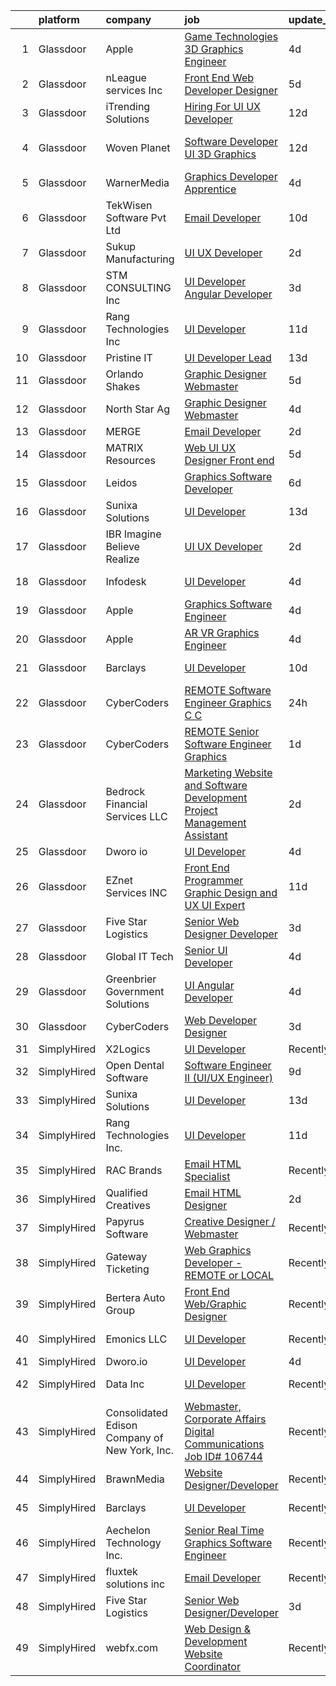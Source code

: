 

|    | platform    | company                                       | job                                                                                                                                                                                                                                                                                                                                                                                                                                                                                                                                                                                                                                                                                                                                                                                                                                                                                                                                                                                                                                                                                                                                                                                                                                                                                                                                                                                                   | update_time   | location             |
|---:|:------------|:----------------------------------------------|:------------------------------------------------------------------------------------------------------------------------------------------------------------------------------------------------------------------------------------------------------------------------------------------------------------------------------------------------------------------------------------------------------------------------------------------------------------------------------------------------------------------------------------------------------------------------------------------------------------------------------------------------------------------------------------------------------------------------------------------------------------------------------------------------------------------------------------------------------------------------------------------------------------------------------------------------------------------------------------------------------------------------------------------------------------------------------------------------------------------------------------------------------------------------------------------------------------------------------------------------------------------------------------------------------------------------------------------------------------------------------------------------------|:--------------|:---------------------|
|  1 | Glassdoor   | Apple                                         | [Game Technologies 3D Graphics Engineer](https://www.glassdoor.com/partner/jobListing.htm?pos=105&ao=1110586&s=58&guid=00000182583cbb359e5338ab54646f43&src=GD_JOB_AD&t=SR&vt=w&cs=1_b1d9e48c&cb=1659337751669&jobListingId=1008032497163&cpc=334ABAF5D42DC775&jrtk=3-0-1g9c3per4kcng801-1g9c3perjk61r800-ca672a3e76206ec1--6NYlbfkN0BvKrLyj5gPmtZO9T8euul8TCxuuKNOtzRJOomxnwSEodTz2Bc-sPZlADHp0xxmf8UDg7Wsy5zwi8lrHHY3EeYHKmdT3Vj6Ckdsl7kLbUeE0RCaUin7NICkxT5Jn5CFcSdKW6xZg3rnV7OSRdgaJQuoh9NlEwUIGtFK5Bwz_J8sGJRbUMbxWvLlbJxj-2KAkpvUPegj7jppyyXdI3Bc7KidDppl0d1IEsLvG_JvG212oimlTfOk_Y5sv7UN_ZgjnHMRqc26ZW6RpNj84TS_jZ6QPbe9xxAE6x28vCOfq2R0Ju6kGQWlhf3siByRRYm6KrVt7toCtLno-tC_3c245NWPBrMywv31B8p0nWBYk71ug-auGLmeIUxDXL41GZZngwTENgxA4ccGmNh7naPGtpHWWXSoWlGg_X0X9j9Yu7jpmV5YjRBOILCTIDVE5I7x8tmzzjxSdi9prfJStncyrDlZaMnZbC3jM3EKjRP-2Lm092R5Y7Q3Ebe_0pLx4iukrZJTASkCPxZYKLfZQDdKVcAgXA3ktdMtRbSu1azhxuvasBfzPJz-DpKLGDyinwbnL5_9cF7SgoXLrPsKN1Lb3CQ62zDQl9ehqCBLCaufOzArSZfy5eD_uRNqyk9FyVtdcGipgbp884ImH75QBi-6ENGx_o6B1YCFhoPWAJttb-JGeQ-1jPfdSgpo95l5FySDUj0U3aqulMY9qMgJxvdInl-f_DPm8C1y_4BR0InzdjLjheGmihR-WiekM1B9wNnG73SGGGPUFSp6x3Zo4AalZkPH_5S1RAaPomoND1BtKAfL3yrLv4UQKy8y5HFwmP3JwJIhS_ilAOMhYBRQw7y4FZsWMPwCzy4LWK_ylMbWaAs2PJx1Heb0TizhEJAdFKmWnS_zl3jwhMZefn7CPhb3aQHZiCKti6DbrBdIhdvsxx_jVMBqAfKn9-MD2DyYtxfvzukVxDSt_ucHvuH0jZFE8u9B)                                          | 4d            | Austin, TX           |
|  2 | Glassdoor   | nLeague services Inc                          | [Front End Web Developer Designer](https://www.glassdoor.com/partner/jobListing.htm?pos=121&ao=1136043&s=58&guid=00000182583cbb359e5338ab54646f43&src=GD_JOB_AD&t=SR&vt=w&ea=1&cs=1_b6a21092&cb=1659337751671&jobListingId=1008030366282&jrtk=3-0-1g9c3per4kcng801-1g9c3perjk61r800-b20afc703b090880-)                                                                                                                                                                                                                                                                                                                                                                                                                                                                                                                                                                                                                                                                                                                                                                                                                                                                                                                                                                                                                                                                                                | 5d            | Atlanta, GA          |
|  3 | Glassdoor   | iTrending Solutions                           | [Hiring For UI UX Developer](https://www.glassdoor.com/partner/jobListing.htm?pos=114&ao=1136043&s=58&guid=00000182583cbb359e5338ab54646f43&src=GD_JOB_AD&t=SR&vt=w&ea=1&cs=1_ca87e70e&cb=1659337751670&jobListingId=1008014515406&jrtk=3-0-1g9c3per4kcng801-1g9c3perjk61r800-18646856a23fb691-)                                                                                                                                                                                                                                                                                                                                                                                                                                                                                                                                                                                                                                                                                                                                                                                                                                                                                                                                                                                                                                                                                                      | 12d           | Atchison, KS         |
|  4 | Glassdoor   | Woven Planet                                  | [Software Developer  UI 3D Graphics ](https://www.glassdoor.com/partner/jobListing.htm?pos=103&ao=1110586&s=58&guid=00000182583cbb359e5338ab54646f43&src=GD_JOB_AD&t=SR&vt=w&ea=1&cs=1_bc1101d3&cb=1659337751669&jobListingId=1008016092363&cpc=63E4514951618C5C&jrtk=3-0-1g9c3per4kcng801-1g9c3perjk61r800-590b8ed6b99a73cb--6NYlbfkN0DSgjPPcnEdvoK3uuxfISLALE6pB1FR7YSHOr_tSg5_QCn410VK5Ds4sai37YL-FnG7IdEQOLWlh0UoLcmzDYWmfRGSYYnl5uUpmRd__LORND_gC-BRchk-IUkY4R0iGDrfCmlmtu1dU22yGpoMq0MEa2tbIDq0Xana4QKE-3eruJ3ua_JrETdNGkNJRZ5FkduJQ9BP2gSMCRZ_mkSv4b2xhsiMBKyL8VeixFJg9cxfGsR5ejPQ5VFRhleOFlSeCVTUfxVf0H2-19QTeeJmASW-86ZFrETlvfco7ukVX128YwP5q4G9VChFYFQXWQkvwNEXZ1ydWIgBUrQz4qsYaDD0ZNFOcJaU7PDzTooPEpWlyVUaBG7jFJ799ztzK456EQcyBvzVikH70PB_cqrUUentItx1JIXX71vm2Ex1-tDaMIa3o62TZ30BWa-erXp0n3vhcVQ3r53TO8roVmaZVqEMGNRob1_tWcbyKECVHC5tVkfGhiQRUTQXA9hv6zozzoO5hBM1-1clCU1qRH4CpSl1q8J5TjWaELrz1h0TBH63-H4jNcBoE-HukEsqJ4i26dtcLFzBUxly3Q%3D%3D)                                                                                                                                                                                                                                                                                                                                                                                                                                            | 12d           | San Francisco, CA    |
|  5 | Glassdoor   | WarnerMedia                                   | [Graphics Developer Apprentice](https://www.glassdoor.com/partner/jobListing.htm?pos=117&ao=1136043&s=58&guid=00000182583cbb359e5338ab54646f43&src=GD_JOB_AD&t=SR&vt=w&cs=1_089bf6e9&cb=1659337751671&jobListingId=1008032532035&jrtk=3-0-1g9c3per4kcng801-1g9c3perjk61r800-772a7d9726c98e3a-)                                                                                                                                                                                                                                                                                                                                                                                                                                                                                                                                                                                                                                                                                                                                                                                                                                                                                                                                                                                                                                                                                                        | 4d            | Atlanta, GA          |
|  6 | Glassdoor   | TekWisen Software Pvt  Ltd                    | [Email Developer](https://www.glassdoor.com/partner/jobListing.htm?pos=127&ao=1136043&s=58&guid=00000182583cbb359e5338ab54646f43&src=GD_JOB_AD&t=SR&vt=w&ea=1&cs=1_45747016&cb=1659337751672&jobListingId=1008019853083&jrtk=3-0-1g9c3per4kcng801-1g9c3perjk61r800-990f2bd91e40ba0d-)                                                                                                                                                                                                                                                                                                                                                                                                                                                                                                                                                                                                                                                                                                                                                                                                                                                                                                                                                                                                                                                                                                                 | 10d           | Remote               |
|  7 | Glassdoor   | Sukup Manufacturing                           | [UI   UX Developer](https://www.glassdoor.com/partner/jobListing.htm?pos=130&ao=1136043&s=58&guid=00000182583cbb359e5338ab54646f43&src=GD_JOB_AD&t=SR&vt=w&cs=1_5c90f24c&cb=1659337751674&jobListingId=1008038068516&jrtk=3-0-1g9c3per4kcng801-1g9c3perjk61r800-f21bd9985fee26ea-)                                                                                                                                                                                                                                                                                                                                                                                                                                                                                                                                                                                                                                                                                                                                                                                                                                                                                                                                                                                                                                                                                                                    | 2d            | Ames, IA             |
|  8 | Glassdoor   | STM CONSULTING  Inc                           | [UI Developer  Angular Developer](https://www.glassdoor.com/partner/jobListing.htm?pos=116&ao=1136043&s=58&guid=00000182583cbb359e5338ab54646f43&src=GD_JOB_AD&t=SR&vt=w&ea=1&cs=1_d133ea93&cb=1659337751671&jobListingId=1008036497881&jrtk=3-0-1g9c3per4kcng801-1g9c3perjk61r800-16d093381a31a194-)                                                                                                                                                                                                                                                                                                                                                                                                                                                                                                                                                                                                                                                                                                                                                                                                                                                                                                                                                                                                                                                                                                 | 3d            | Houston, TX          |
|  9 | Glassdoor   | Rang Technologies Inc                         | [UI Developer](https://www.glassdoor.com/partner/jobListing.htm?pos=113&ao=1136043&s=58&guid=00000182583cbb359e5338ab54646f43&src=GD_JOB_AD&t=SR&vt=w&ea=1&cs=1_2146afc9&cb=1659337751670&jobListingId=1008017774729&jrtk=3-0-1g9c3per4kcng801-1g9c3perjk61r800-dff992937830c476-)                                                                                                                                                                                                                                                                                                                                                                                                                                                                                                                                                                                                                                                                                                                                                                                                                                                                                                                                                                                                                                                                                                                    | 11d           | Remote               |
| 10 | Glassdoor   | Pristine IT                                   | [UI Developer  Lead](https://www.glassdoor.com/partner/jobListing.htm?pos=124&ao=1136043&s=58&guid=00000182583cbb359e5338ab54646f43&src=GD_JOB_AD&t=SR&vt=w&ea=1&cs=1_d7feba16&cb=1659337751671&jobListingId=1008012114377&jrtk=3-0-1g9c3per4kcng801-1g9c3perjk61r800-adae0a3467251cd4-)                                                                                                                                                                                                                                                                                                                                                                                                                                                                                                                                                                                                                                                                                                                                                                                                                                                                                                                                                                                                                                                                                                              | 13d           | Remote               |
| 11 | Glassdoor   | Orlando Shakes                                | [Graphic Designer   Webmaster](https://www.glassdoor.com/partner/jobListing.htm?pos=128&ao=1136043&s=58&guid=00000182583cbb359e5338ab54646f43&src=GD_JOB_AD&t=SR&vt=w&cs=1_0dc57e83&cb=1659337751672&jobListingId=1008030800339&jrtk=3-0-1g9c3per4kcng801-1g9c3perjk61r800-dac4aa6ed3f4c648-)                                                                                                                                                                                                                                                                                                                                                                                                                                                                                                                                                                                                                                                                                                                                                                                                                                                                                                                                                                                                                                                                                                         | 5d            | Orlando, FL          |
| 12 | Glassdoor   | North Star Ag                                 | [Graphic Designer Webmaster](https://www.glassdoor.com/partner/jobListing.htm?pos=125&ao=1136043&s=58&guid=00000182583cbb359e5338ab54646f43&src=GD_JOB_AD&t=SR&vt=w&ea=1&cs=1_9c99687f&cb=1659337751671&jobListingId=1008033304209&jrtk=3-0-1g9c3per4kcng801-1g9c3perjk61r800-1670843891db4689-)                                                                                                                                                                                                                                                                                                                                                                                                                                                                                                                                                                                                                                                                                                                                                                                                                                                                                                                                                                                                                                                                                                      | 4d            | Tower City, ND       |
| 13 | Glassdoor   | MERGE                                         | [Email Developer](https://www.glassdoor.com/partner/jobListing.htm?pos=115&ao=1136043&s=58&guid=00000182583cbb359e5338ab54646f43&src=GD_JOB_AD&t=SR&vt=w&cs=1_5ca2f1ab&cb=1659337751671&jobListingId=1008038408281&jrtk=3-0-1g9c3per4kcng801-1g9c3perjk61r800-026b1d5ccf828fde-)                                                                                                                                                                                                                                                                                                                                                                                                                                                                                                                                                                                                                                                                                                                                                                                                                                                                                                                                                                                                                                                                                                                      | 2d            | Denver, CO           |
| 14 | Glassdoor   | MATRIX Resources                              | [Web UI UX Designer  Front end ](https://www.glassdoor.com/partner/jobListing.htm?pos=110&ao=1110586&s=58&guid=00000182583cbb359e5338ab54646f43&src=GD_JOB_AD&t=SR&vt=w&ea=1&cs=1_a18969b0&cb=1659337751670&jobListingId=1008031762967&cpc=32EE424DE2B657EB&jrtk=3-0-1g9c3per4kcng801-1g9c3perjk61r800-7f467989a6856124--6NYlbfkN0De5ppvndiyxA0pMSLQzOe_j9Mra0KF_8EhxTxOKXtZIfhM20E97mGJ28x3XA14Fw3-8iwZmJM4crtYTdwJJ_QCAT1eB1_n5rsHGo4A33NmiyRFJHwvTYZmPJYCURs_1HzJKqYrMssmfO2PEQ1thLtPHii2tK03p8nHhsjAnkDIsOfA6zxR29Rld8lhZbXX3ha2Enkwex2pEXkYgOc-XCgKPqm4oKiid46H-CWx1izHIjklMqUvX3MzY_M9ZP2ZC9LMixndLEGpFf_8ziVGQ8C3XYAV2ThZT5N44ljfmYt76OHDyfC-_Gsn27oselaFlOwOrYHOKGu-dtcSVuHxPC5kQKhcWyAxSDriZg5uvF38SailBMhrVT7I8NQ5hda9WstFvrpS5lsm6EDbA4FhGdLEmqzsm6gvOu3nWMpI77ehYP1nXozyZNqDZMhDaudsZHbGWJnasUc4gvOSCulSFV4pmdWwtetsbW3Ezln9Aa0k4jU9chY92pgR3_rj_am_rHK4vQWjLBKZG73_w49Zn5BaBIcHweS0C6IFClu6pyLz1XKYBzPD25UY)                                                                                                                                                                                                                                                                                                                                                                                                                                                                             | 5d            | Atlanta, GA          |
| 15 | Glassdoor   | Leidos                                        | [Graphics Software Developer](https://www.glassdoor.com/partner/jobListing.htm?pos=104&ao=1110586&s=58&guid=00000182583cbb359e5338ab54646f43&src=GD_JOB_AD&t=SR&vt=w&cs=1_3876b9b9&cb=1659337751669&jobListingId=1008027833913&cpc=42BEC95245890617&jrtk=3-0-1g9c3per4kcng801-1g9c3perjk61r800-48feed5ef6027a99--6NYlbfkN0CZUO70VSdYKA8PR3jfrSh5ljhqJhfDt0PzQCMubt8cRihWbmqO_-Ccw6DGinMZCyK9iFGF2m3zQXYSVf3gj5u22JEE2fhBMmrn5Farml-K2TjGaiCGyM5ixBpuQ3sT9Ft9XVUQjS6XlIheo2Etwxsz0_Kx1THjwjCAp6ii9gKe-2vQLBqyrsk5MDxlqBrH8R3gZGQnDb53xp2LSBMIEteUJv--rUcEGJpjiRzFamnB_uwDAu-WiIzPYoOUWOBaQWnmBha5N7JAtL4VUbG8tlYshZBUUmahM3sP7v_XL-mEVMrzCUIGjuoQjO_XqqNbSWJWwbu_CqVGzeYLRhZvUgB6Vre1wJNqVVbxnWZv5rx1zi07wQ0giTUYpnEL4jJfuXScEdzp22apCG0sL4MAmXus3W7yuwIuktpYRWXTUE9W1ubLfE5KjHcS8JV2_mFgiyrBouETKH1_b_ip53hxAK1Hn7nrglwVn9MoTdEzK3oIf3_SoAXSpCrHSZHqQvoRtr19JbWH4fsyE-xVAXfcx2ZGQzumKHjn4lv5_1dq12IO2RwvtRKeNZepmDE1uwerpq9JcIVYdJ8uV_FDLDo8GpX5AiH6LhKLmLZsgufSRonE6w%3D%3D)                                                                                                                                                                                                                                                                                                                                                                                                                         | 6d            | Bethesda, MD         |
| 16 | Glassdoor   | Sunixa Solutions                              | [UI Developer](https://www.glassdoor.com/partner/jobListing.htm?pos=112&ao=1136043&s=58&guid=00000182583cbb359e5338ab54646f43&src=GD_JOB_AD&t=SR&vt=w&ea=1&cs=1_637487d0&cb=1659337751670&jobListingId=1008012122621&jrtk=3-0-1g9c3per4kcng801-1g9c3perjk61r800-3b9e69a774b89b5e-)                                                                                                                                                                                                                                                                                                                                                                                                                                                                                                                                                                                                                                                                                                                                                                                                                                                                                                                                                                                                                                                                                                                    | 13d           | Remote               |
| 17 | Glassdoor   | IBR  Imagine Believe Realize                  | [UI UX Developer](https://www.glassdoor.com/partner/jobListing.htm?pos=126&ao=1136043&s=58&guid=00000182583cbb359e5338ab54646f43&src=GD_JOB_AD&t=SR&vt=w&ea=1&cs=1_5282372e&cb=1659337751674&jobListingId=1008037792425&jrtk=3-0-1g9c3per4kcng801-1g9c3perjk61r800-a38c84ef4a067925-)                                                                                                                                                                                                                                                                                                                                                                                                                                                                                                                                                                                                                                                                                                                                                                                                                                                                                                                                                                                                                                                                                                                 | 2d            | Orlando, FL          |
| 18 | Glassdoor   | Infodesk                                      | [UI Developer](https://www.glassdoor.com/partner/jobListing.htm?pos=122&ao=1136043&s=58&guid=00000182583cbb359e5338ab54646f43&src=GD_JOB_AD&t=SR&vt=w&cs=1_15393983&cb=1659337751671&jobListingId=1008033586199&jrtk=3-0-1g9c3per4kcng801-1g9c3perjk61r800-c76be3b4fd4c448c-)                                                                                                                                                                                                                                                                                                                                                                                                                                                                                                                                                                                                                                                                                                                                                                                                                                                                                                                                                                                                                                                                                                                         | 4d            | New York, NY         |
| 19 | Glassdoor   | Apple                                         | [Graphics Software Engineer](https://www.glassdoor.com/partner/jobListing.htm?pos=106&ao=1110586&s=58&guid=00000182583cbb359e5338ab54646f43&src=GD_JOB_AD&t=SR&vt=w&cs=1_3f85a455&cb=1659337751669&jobListingId=1008032497332&cpc=B101C867B3EF2D75&jrtk=3-0-1g9c3per4kcng801-1g9c3perjk61r800-25c287d99f2c9bf4--6NYlbfkN0BvKrLyj5gPmtZO9T8euul8TCxuuKNOtzRJOomxnwSEodTz2Bc-sPZl6wy0zhW4OOm3bQqkvn0txuBXWukF_sZUD4avevgFhDhnMBNOeJHUeSYKg6sxfeNK9wdiwO0oq9JbULV2VcXbPG8rc9flOK-UJfcQHraD85BxK75rkBvIpfFMT2dzbd8qdwxQZKtPMXeVicUoKrmDqNyWLb7QQY0pH-X8sw6SR9jLznEqmLHrUZetJNAQWS9wJEUL6sDuxF-Cp2rcoUEyh-3HzaBOVCwegAfPmERwe9id8X82uhcT2jXD6ZmIM1JjawQFCeHn2Z1WK2_putxjO5_VfbdzQfkhU5Ctbiwhr4JNWSu8b_1QBUxJQz2rDn3W9iT8Sj5sMPnlh5dUX45vua7YT6SzZYHasQ8cbvt_LFjg3urIs9Zt-6N5bDMrd5LiP8WxjmjPLYdA77wdlbAlfTvDVOL5q4ll716DQTcFEnNFQ9B-vNHeMCWd_ROozv7v9aeb8344-VsjL_7Q1B2xjIwcL8BqjB7FzN8fEK9USN9DGDDTjrcVTqrwK9Nf1vWz__7C-iy5vjH4HGf5RYB321MSDE3eXfjK8DjJae4kwrlgPqFvxlKCa7xP-inQLEY7tpU8opTKTTfAGdv0gtLoFHhhiDgiX60dM_MwA9Tw2d5vX1MfyvRRliVSWU_xgKHpNg5x9ynFB5ENS1HFomCEl-ASWpb_D2ZKlyXilTAy2gklXFgXDHy9Ni4fzKgkpFBNF8b80pcm4LYQ3Ju-ioC1784IW-POTeBumJHxJ4bWL8_RMa6DA0ARs4f7Nrcoo03DhJKoKmzp2PnunTm117ixWD0r3p3iQj9VkAQ4x1SlkRBQPWtyJNsT32YK7YmAa7idgI-dbNxT8JjUg0CXaITQLp3shwlT3iGcjjE2IDCw6qaGgpF8D-zx2BwN2GX7AWAqtVDJydyU2Vx2Z8j26uzZvw%3D%3D)                                                          | 4d            | Orlando, FL          |
| 20 | Glassdoor   | Apple                                         | [AR VR Graphics Engineer](https://www.glassdoor.com/partner/jobListing.htm?pos=107&ao=1110586&s=58&guid=00000182583cbb359e5338ab54646f43&src=GD_JOB_AD&t=SR&vt=w&cs=1_bc03980f&cb=1659337751669&jobListingId=1008034378595&cpc=AC285F3A3ECA6BB0&jrtk=3-0-1g9c3per4kcng801-1g9c3perjk61r800-173a33756ea0a0e5--6NYlbfkN0BvKrLyj5gPmtZO9T8euul8TCxuuKNOtzRJOomxnwSEodTz2Bc-sPZlbtkML8D-m4pJ3pgl7pUc10PJc_AeXebWLgEBPmmXdF2wRuvBJIIHP1861ZJJ6MpSYbFjyX1lWtMPrR1PjPjRm_YP1aqxs38ooPJI6GrR7d7G4FM3o61LM0SELKIbaKmFulzH-UldIb3RL3oRMbwPMBH_be2TuU1D7g0AXf38DPY98MGtOE4aA0t08RHx6ZqR3u7w_4r6Hbwy169T5eAOx3LlIzILFkHvyHhHR-GbLMx7FOtEhriPYyGD5i69nsxOA_E7ixMppbDTD4dpI5NROdFGXhikDCEdL3v0XuS6iwwkd7ZSfDNWAbupOF6bYru4LMyBbc3YKLDdLi9JVUjOBoeldGGXRreEl16ajpovbm1mR7HBuz_pmhkE2Ui5L8fH0QQQP7HH2W4cNmP5fOU4F7J7zOTz3NrKrWTZ6LtqdlnEtPPXZODwep29DpHg969JfjkMQE3FGX9zB3xtZLEpSZbNPYFojKneUYdTZaeGFXCCXXfZCbU_loZy05EbVKOr5bAtJdMS-lIApFSDVf_Eop8veQoJrgDX8E7bltlm7wtva7AjhhgzP6Kx2WRveSxyv0c6GW5PLxugUIHzQT4345Ser7VxJP7ZEWQ2yQRIuVaFFHc5hym579qYFy-L_T2OmXBTTpQyNYSdUnDFxvmWo7MrffL9ioYBclKOlLAA2ALoQuZ4G2AdxOfDXODGLEciBIviNedB8qi5Q7MVNQrCGKqfWCNl5j-xpSYEKklf930eD8e7LbFI7EcihZKkTdo5pQk-bS_zf0YzRX1TqmwzVLmhKN42N90nTI2A2YHJJwbi07AG7eX_palVL51OoQPpbH2CkdgQWS6wtF7uLVEA3VdCYdFkQBZW0HBla7HGBFetJC-4DDGEk-LaFItyvZ1lNG0n07511W8%3D)                                                                           | 4d            | Boulder, CO          |
| 21 | Glassdoor   | Barclays                                      | [UI Developer](https://www.glassdoor.com/partner/jobListing.htm?pos=120&ao=1136043&s=58&guid=00000182583cbb359e5338ab54646f43&src=GD_JOB_AD&t=SR&vt=w&cs=1_f1f58210&cb=1659337751671&jobListingId=1008019580471&jrtk=3-0-1g9c3per4kcng801-1g9c3perjk61r800-61d363ea6afd0316-)                                                                                                                                                                                                                                                                                                                                                                                                                                                                                                                                                                                                                                                                                                                                                                                                                                                                                                                                                                                                                                                                                                                         | 10d           | Whippany, NJ         |
| 22 | Glassdoor   | CyberCoders                                   | [REMOTE   Software Engineer   Graphics  C    C ](https://www.glassdoor.com/partner/jobListing.htm?pos=109&ao=1110586&s=58&guid=00000182583cbb359e5338ab54646f43&src=GD_JOB_AD&t=SR&vt=w&ea=1&cs=1_063a4def&cb=1659337751670&jobListingId=1008040163992&cpc=C4A69CCDBB3B9599&jrtk=3-0-1g9c3per4kcng801-1g9c3perjk61r800-bd07f4825e3ce019--6NYlbfkN0CpFJQzrgRR8WqXWK1qKKEqALWJw739KlKqr2H-MSI4eoBlI4EFrmor2FYZMP3muM07tO2p__DIvaz0AZMy754vOz5_4odPyfpT5C-5P5YcChuBiqd4HbVwAnB6uzLLKJAJ4aKiTfq063p4Vb3WoQYAAPF54cl7q7PF_c9nC9vDUqV2dNV2eyj4fXoDq55Lq3fi0EJqDa29526-NaLH2qDNhvagNkTjCrXCuKQDp1t9IcBGxS_B_BV-wSBBVQ9dVWEzuD7Eb_xkvaKfFeBcsONiCe8ZpFp4fhlBpnDmIulxFgTOXIcGKxM3qrqpkhtguWtvFT8HFAy4vOF9aoFXpCbZnMvdXyHqaZ6GKDvbGNJdAvhyqGGTOa2QWNsVItzimyNQrucV3F16nBZxUKS-lF-cP72kOM0xVaQ1x9hDC8Wx52dsDUhQarx5-jFA7TUJ0i6W-qjpkaG5JCRKcpUTIgaKzyRYQCtkO-UEKyggPSL-UuLbki8JM_Fz2_W9HBGMps1wvkonnYQ_VFhXwMQGCJbqe--vKiLAx6kQEP7NOlai-cy7M-cxumtbGcdqH9cJZ7DTv7DK6085jtwOhzc8qYdvdL7xfjl0nT0QKxPFIl98OZTPTqP7PRHRLaHLSNc9OFk2AqOC2p0oPRKESf7W5akiLChyRhvEPBkMPCVTLzat5o19i33ZRsE9s3tStu5VqNhgZ_FHaQczYUdTsMfWsw_zbr-0VCyhYTEGMfRmp2mJHMeMv4iTmIv_toOrO9oxnLKESY7yNfU03zJVe-w-dCaEA-TelxAJaPG6hOUXBk6_LCpVTB0gRGKuL7hkHsYPoHoesOtwn-JMeqBXyjGEgrh0iogrxi0hxC4SNOmzOSY3MtgZZ_9zDN--2iNEZ7iQ7KzHc3YpRvROhkub8_3Bc6aWjyk0_tJrMcE_cv3UzWXG8cXX944iCSiXnfpGF77Ewl9ZJwyOMApqnhqxu2XwvME6)                             | 24h           | Las Vegas, NV        |
| 23 | Glassdoor   | CyberCoders                                   | [REMOTE Senior Software Engineer   Graphics](https://www.glassdoor.com/partner/jobListing.htm?pos=111&ao=1110586&s=58&guid=00000182583cbb359e5338ab54646f43&src=GD_JOB_AD&t=SR&vt=w&ea=1&cs=1_06483bc1&cb=1659337751670&jobListingId=1008039688708&cpc=8795CF9063CD573D&jrtk=3-0-1g9c3per4kcng801-1g9c3perjk61r800-df2cb6e7aed7dfc6--6NYlbfkN0CpFJQzrgRR8WqXWK1qKKEqALWJw739KlKqr2H-MSI4eoBlI4EFrmor2FYZMP3muM0G7vWMpAQU7T6Z1rtP6uT93yOmWyhsxRmdqQaOj-OXSbapQJYkgkv6Bf9uSRzDcSSc9US8QZX3mT8m5axx_FBBHUDgbjIof-CsLlFZ5TDZKT6QXbohrYSvOMVFRC0po-u0L5pWul_wYKLVc-liVeY2H8GTRNzOX583rSgclXIEDKrJevFt8xMJOWpEvD59WSVQviaOb8lN-spdH4Aox30jS1svS3ILnHhXLTNnpn4HFG1CwAg_t62N1p-IDX3unl1sH-TyhTdTtnN5yUNNzGpKXQ1Pe5y_sPNrhDB3pSA1OVfRrBr04ps3Tno3Y3u9oVWW1V8A06uZQzkQ6vjIledfdhw6TgaH4imlwi9Hh61r-n_mYuXRK_zsjtkrntdaT1R4RV2-WwtBpsZWp28hjjZwuLQLAA26dsNTVDChNJLeZSvel9HmtVQzwQMEwgHWeJjNsSpYd_3umVqwX8lCannOexx3x7Nx1JetjVyz9jKVCTAySI5z2lLqZ-zZX5Ugqa2-VUqzL-vm04z_7CZzFkTW87sV4XozNVd9fVaTroF7V80D7ezt6KcSaT2DBMHhNc0YrTW7ezou6BBvS9GwiVPPW8o35hLNdOH_QqIiUIWmFXBiM98m-EzYBu1hrQT4WZkZAjBYrrN1B4NJ7lFNAwQDYvOBiPgtzdxrak1bF7csXrPcnLo-Yk1WynkB5bNSe_yHU4cRMQyKdf3xxbynDAExr6-ZgrDCfumMZofx1ApwbbaP4CBxQvhzv2fNlL9ifiYwAS1MXPNTXIDhLksqjB_lHQH9PoOkqAvN2w9dhRqydBPKFTkC3U6C0VMrfvr_Vfj7zJe9ZWYChR6hXbktyGPSL3v34VBYb2IU8oiYh06_IxB4Amq0EqjyHT0FFBjhop3iA40ZkAAPWbQZ8OJbpYhAeAOnYehma-lJohHwkRnanUtsIho59dYj) | 1d            | Los Angeles, CA      |
| 24 | Glassdoor   | Bedrock Financial Services  LLC               | [Marketing  Website and Software Development Project Management Assistant](https://www.glassdoor.com/partner/jobListing.htm?pos=102&ao=1110586&s=58&guid=00000182583cbb359e5338ab54646f43&src=GD_JOB_AD&t=SR&vt=w&ea=1&cs=1_7bbbaafc&cb=1659337751669&jobListingId=1008038691601&cpc=A1F772DE77098288&jrtk=3-0-1g9c3per4kcng801-1g9c3perjk61r800-fadcfac468fbff37--6NYlbfkN0DQhhFPqU4rUq9Wpc5KKnqLbXEAJaeUQTnyyuJ9IUK7qKRi3O00nhXquvA6nMJMYDByptNWWSWqkXTwYYGk6ftsBdewrByxXiV6DUpu1k_Fy0i2lWNs2O0igWut0-Slu-u3OW5zRpq4s7EdR34JLbJGBZa_Mk2CNPUqlW-OEBHWRKbRv7emvZOI0fHjoKFDGe7fBFLveY1snPIP4uAplYVAt1x5gZnB2ih6DyI2Baq6WClYhLfo1TD0MkmGy0pdnBDlHjq9o_bN9zjk4u5AoO9nLUlI2RT8bq2mszunrXibmZd06nMUELtBdsvdtRFmXZ3uH_uwFo7LSaGnaPjuGy-2TxKJM3IR0dAFbx9RUB2QiDh7AF2Nk5Vu76ZH-rHb75KIsLv7qAn1wBOJ_V-i2lIBwvPeDSXwrpn8809BIv7E6ZEvS7LgHFcnacM7v7gbvT3wQrkyd0C7ATP8hSzGFq5ynxRDh2dfN5-wKxE_a8vf11jGTUM1os3ctly5306KA1jgm_oFzOgzpQ%3D%3D)                                                                                                                                                                                                                                                                                                                                                                                                                                                                       | 2d            | Scottsdale, AZ       |
| 25 | Glassdoor   | Dworo io                                      | [UI Developer](https://www.glassdoor.com/partner/jobListing.htm?pos=118&ao=1136043&s=58&guid=00000182583cbb359e5338ab54646f43&src=GD_JOB_AD&t=SR&vt=w&ea=1&cs=1_0f7a15b5&cb=1659337751671&jobListingId=1008033406675&jrtk=3-0-1g9c3per4kcng801-1g9c3perjk61r800-fdf1f56db9e26b3e-)                                                                                                                                                                                                                                                                                                                                                                                                                                                                                                                                                                                                                                                                                                                                                                                                                                                                                                                                                                                                                                                                                                                    | 4d            | Chicago, IL          |
| 26 | Glassdoor   | EZnet Services INC                            | [Front End Programmer Graphic Design and UX UI Expert](https://www.glassdoor.com/partner/jobListing.htm?pos=101&ao=1110586&s=58&guid=00000182583cbb359e5338ab54646f43&src=GD_JOB_AD&t=SR&vt=w&ea=1&cs=1_c9f49cda&cb=1659337751669&jobListingId=1008017224204&cpc=AECEB822CA110EBC&jrtk=3-0-1g9c3per4kcng801-1g9c3perjk61r800-28fa2c404b0144bb--6NYlbfkN0B2CPRQtEwtthFaSdUd0hKR56duWYTGRLhZdp-8kjgKbj-nYsaA2y1BAFJBu7Y0d-pbxeL0HTA5VQxQm8SAt9t0g5sw9pMUSrXWDdkEfQJ0fb6YOrUxXY19eUW5KLi8agnoMfiWuRwpBrbD0_ofmUnyRVxTmpVP82EH0JqKwdo6XP7QM79FDkYIA_NisA1aF30Y-FmnVrd-t5uC4Rt9vq1GJ2UaH406VZhoY-ck5Uc5pGu-stcWTqdfK3hzbckZNa5p0zf_AZmwTFpZDfiwu8bqEGOJKSSyDOMWTPwZ3mtnJKONsunGXqMktvk0eZnopF2wpklmDPNPNUNnx2Gg0UwceTLWF97cAbb1SNi1JCEvRxZVpfTDunUWzsrbA6yIPHllklvzV9ujzOtSsADu93dnoqFfcrLtFvqIx2PQVT_44Yx8o6XlvZGD4YOC1HoIhtIk44iH1IYudtGzSNMCZHYXxwNK2je3kf7fm6vIc5usseaLbS-OVKWUhVTn6tdD7lm6TEJ4lrTZs6Y_r5m-ZMb8yZEUMYGVp0gtNMjydNEZLg%3D%3D)                                                                                                                                                                                                                                                                                                                                                                                                                                                           | 11d           | Remote               |
| 27 | Glassdoor   | Five Star Logistics                           | [Senior Web Designer Developer](https://www.glassdoor.com/partner/jobListing.htm?pos=129&ao=1136043&s=58&guid=00000182583cbb359e5338ab54646f43&src=GD_JOB_AD&t=SR&vt=w&ea=1&cs=1_1cd40597&cb=1659337751672&jobListingId=1008035927246&jrtk=3-0-1g9c3per4kcng801-1g9c3perjk61r800-b10de1e3c9d8b034-)                                                                                                                                                                                                                                                                                                                                                                                                                                                                                                                                                                                                                                                                                                                                                                                                                                                                                                                                                                                                                                                                                                   | 3d            | Remote               |
| 28 | Glassdoor   | Global IT Tech                                | [Senior UI Developer](https://www.glassdoor.com/partner/jobListing.htm?pos=119&ao=1136043&s=58&guid=00000182583cbb359e5338ab54646f43&src=GD_JOB_AD&t=SR&vt=w&ea=1&cs=1_ee1a7543&cb=1659337751671&jobListingId=1008033446420&jrtk=3-0-1g9c3per4kcng801-1g9c3perjk61r800-1e4348fffb017cc8-)                                                                                                                                                                                                                                                                                                                                                                                                                                                                                                                                                                                                                                                                                                                                                                                                                                                                                                                                                                                                                                                                                                             | 4d            | Remote               |
| 29 | Glassdoor   | Greenbrier Government Solutions               | [UI Angular Developer](https://www.glassdoor.com/partner/jobListing.htm?pos=123&ao=1136043&s=58&guid=00000182583cbb359e5338ab54646f43&src=GD_JOB_AD&t=SR&vt=w&ea=1&cs=1_7aaa35ef&cb=1659337751671&jobListingId=1008033951209&jrtk=3-0-1g9c3per4kcng801-1g9c3perjk61r800-2ae456b0b18a7eaf-)                                                                                                                                                                                                                                                                                                                                                                                                                                                                                                                                                                                                                                                                                                                                                                                                                                                                                                                                                                                                                                                                                                            | 4d            | Remote               |
| 30 | Glassdoor   | CyberCoders                                   | [Web Developer Designer](https://www.glassdoor.com/partner/jobListing.htm?pos=108&ao=1110586&s=58&guid=00000182583cbb359e5338ab54646f43&src=GD_JOB_AD&t=SR&vt=w&ea=1&cs=1_3a4e28dd&cb=1659337751670&jobListingId=1008035739588&cpc=AC285F3A3ECA6BB0&jrtk=3-0-1g9c3per4kcng801-1g9c3perjk61r800-34eacda9d8f4f3c2--6NYlbfkN0CpFJQzrgRR8WqXWK1qKKEqALWJw739KlKqr2H-MSI4eoBlI4EFrmor2FYZMP3muM1gAplSO3JlLMduz5tK5Lh8217-khOOGSZ8mg_f2nGgBCR9S1v6Sbnim6AdqNE2ry2LC-Frrjxp_j_viGqLPpf1Ux4j4vV5mq_KxfY34nwpt7E57Y12w_4D9u7TQKMpQintETUqokemc4g7JukjshzZq9nXgEQz95pT0cRyXkLKQLR1XGB9FNRvNDbNGqgDrs_EHwpgbJPSTHiQLqNn6fLZGZ69SiwAP_hvG-omI4IaN2h0vbJyFOg9LLsTagtlCjhN8nR6nEo7QwISL07Uv7GEbJDJShkJ0LXlPOLxRz8IVfnl4TLZGI6Q-bQT5DQM_cuo1-azGwaGobp-ooSX6rIqttFg8I-HJy045ozHTBev1qm92q80etYYaYiqTFGENADb4HYb4rBZ6UlT1DSKZWu6bnLVMqHW6y2YOd__-79YixFZVMqVaKVwBzdzEbcWJPHo677nwnDUBPu50bIhiLEWCjboV0jZppuZlyYe9KAGsMOiSNDuL1KQygR8s4fyQB4nMwVbqJ0SfXhub3hBbTKMqp80ZxedqCC1lkmIJP1E8-31AUX9S9_V7bTqysRNVi2RnUQux0qhupaGbLRV_yA4vlW6eEV-WWgTtZdEvNJqQ4dydzTms7yamJci9X_vyFdK6INNat5j43cPT0SEIIaTwQ7u2GAaaT3QlP8AYphbZgW7RK8Q4DA1vei9BCgJLA-VofBJG8QPpZ0w6FC1lDgEeMyk7ePYQXf9Fi8Grl1Utxl65TgVBTE-nsAb6_aNnefI5oCn5sw43fdU8sKdwApOQcpi6JiyGCdPbpR2goQa3YFaIV8v7k1JBO8g609ufY8tp9gilPRhFP_jWKzaYyP43ndlhxngvslifnijREjFVh6mVmmDgDVwcxQYaHVwtksTYkS3F740AyoB7cNGsYrNhVI0sP50XlI%3D)                                       | 3d            | Tampa, FL            |
| 31 | SimplyHired | X2Logics                                      | [UI Developer](https://www.simplyhired.com/job/K7e7k8DCr3xU0Za6gglqUSb8upBvvxxXPj9or0Do1zCdHLu7dosWWA?q=graphic+developer)                                                                                                                                                                                                                                                                                                                                                                                                                                                                                                                                                                                                                                                                                                                                                                                                                                                                                                                                                                                                                                                                                                                                                                                                                                                                            | Recently      | Remote               |
| 32 | SimplyHired | Open Dental Software                          | [Software Engineer II (UI/UX Engineer)](https://www.simplyhired.com/job/KrSZsBx_SjjDz8d8xZ4ruynUCXuiXnHKyWjvf492qQyvM4ynhqFvFw?q=graphic+developer)                                                                                                                                                                                                                                                                                                                                                                                                                                                                                                                                                                                                                                                                                                                                                                                                                                                                                                                                                                                                                                                                                                                                                                                                                                                   | 9d            | Salem, OR            |
| 33 | SimplyHired | Sunixa Solutions                              | [UI Developer](https://www.simplyhired.com/job/AQDPNS8u-h6EOUds8cHLehIqZCVpwNipr_yQMf5KeqVAoVudYx6_8g?q=graphic+developer)                                                                                                                                                                                                                                                                                                                                                                                                                                                                                                                                                                                                                                                                                                                                                                                                                                                                                                                                                                                                                                                                                                                                                                                                                                                                            | 13d           | Remote               |
| 34 | SimplyHired | Rang Technologies Inc.                        | [UI Developer](https://www.simplyhired.com/job/9DKokANrLL5Qqrwkwyv-enbZt3blfvcF2iQcw7yHcoxPZHNj8rNLsw?q=graphic+developer)                                                                                                                                                                                                                                                                                                                                                                                                                                                                                                                                                                                                                                                                                                                                                                                                                                                                                                                                                                                                                                                                                                                                                                                                                                                                            | 11d           | Remote               |
| 35 | SimplyHired | RAC Brands                                    | [Email HTML Specialist](https://www.simplyhired.com/job/9A2fhV13nQ7oZBL5KTDQBtUHHmxy_fYHbnJ980laIYpX5UYyNtvmug?q=graphic+developer)                                                                                                                                                                                                                                                                                                                                                                                                                                                                                                                                                                                                                                                                                                                                                                                                                                                                                                                                                                                                                                                                                                                                                                                                                                                                   | Recently      | Plano, TX            |
| 36 | SimplyHired | Qualified Creatives                           | [Email HTML Designer](https://www.simplyhired.com/job/U0cgQfoO-AnrrWdPVQnKgrN5wt3Ijs7aOi0pL0rsuXWeYtR2qS2jkg?q=graphic+developer)                                                                                                                                                                                                                                                                                                                                                                                                                                                                                                                                                                                                                                                                                                                                                                                                                                                                                                                                                                                                                                                                                                                                                                                                                                                                     | 2d            | United States        |
| 37 | SimplyHired | Papyrus Software                              | [Creative Designer / Webmaster](https://www.simplyhired.com/job/epn4EeMXxxXbEsItJoBsygWYpPUXjML_NGzAIezAShrcXbzU548hFA?q=graphic+developer)                                                                                                                                                                                                                                                                                                                                                                                                                                                                                                                                                                                                                                                                                                                                                                                                                                                                                                                                                                                                                                                                                                                                                                                                                                                           | Recently      | Southlake, TX        |
| 38 | SimplyHired | Gateway Ticketing                             | [Web Graphics Developer - REMOTE or LOCAL](https://www.simplyhired.com/job/3h1CmP8226zv7IOejcxUcegH7vHBfcOLnvJPD5xt_3POQkm_x72s3Q?q=graphic+developer)                                                                                                                                                                                                                                                                                                                                                                                                                                                                                                                                                                                                                                                                                                                                                                                                                                                                                                                                                                                                                                                                                                                                                                                                                                                | Recently      | Gilbertsville, PA    |
| 39 | SimplyHired | Bertera Auto Group                            | [Front End Web/Graphic Designer](https://www.simplyhired.com/job/UoHmf3PWPUcvpeJJyeUWMXOyfiqSiGnk_um5E1ECAcFdNGzGCiyBzA?q=graphic+developer)                                                                                                                                                                                                                                                                                                                                                                                                                                                                                                                                                                                                                                                                                                                                                                                                                                                                                                                                                                                                                                                                                                                                                                                                                                                          | Recently      | West Springfield, MA |
| 40 | SimplyHired | Emonics LLC                                   | [UI Developer](https://www.simplyhired.com/job/vOkugMMfBBogMsPX_1mMEr8on_k1wgHZY-AiQEYrlhMDNcV2k8dF7w?q=graphic+developer)                                                                                                                                                                                                                                                                                                                                                                                                                                                                                                                                                                                                                                                                                                                                                                                                                                                                                                                                                                                                                                                                                                                                                                                                                                                                            | Recently      | Ohio City, OH        |
| 41 | SimplyHired | Dworo.io                                      | [UI Developer](https://www.simplyhired.com/job/sLAS2odHIP0WI6a23fHk3YkJdWzVlxGIT5SBtw73OkyX7yuv2wcVGQ?q=graphic+developer)                                                                                                                                                                                                                                                                                                                                                                                                                                                                                                                                                                                                                                                                                                                                                                                                                                                                                                                                                                                                                                                                                                                                                                                                                                                                            | 4d            | Chicago, IL          |
| 42 | SimplyHired | Data Inc                                      | [UI Developer](https://www.simplyhired.com/job/XmOXC4aD6-idX8pwzI4oB64IbNufYLzXCAYekMG_pTzLl12Cq7WYmQ?q=graphic+developer)                                                                                                                                                                                                                                                                                                                                                                                                                                                                                                                                                                                                                                                                                                                                                                                                                                                                                                                                                                                                                                                                                                                                                                                                                                                                            | Recently      | New York, NY         |
| 43 | SimplyHired | Consolidated Edison Company of New York, Inc. | [Webmaster, Corporate Affairs Digital Communications Job ID# 106744](https://www.simplyhired.com/job/5DWkDYuBAvhG0IlUiLow68Atzl0QJyHskM_y3jIMrMNBE8_rAb-Xxg?q=graphic+developer)                                                                                                                                                                                                                                                                                                                                                                                                                                                                                                                                                                                                                                                                                                                                                                                                                                                                                                                                                                                                                                                                                                                                                                                                                      | Recently      | New York, NY         |
| 44 | SimplyHired | BrawnMedia                                    | [Website Designer/Developer](https://www.simplyhired.com/job/78BxKl1R6BpfuVu8Kpk-1cxMOjiHDgxQMPxrbQ5J7eWU9PbYxXCHNA?q=graphic+developer)                                                                                                                                                                                                                                                                                                                                                                                                                                                                                                                                                                                                                                                                                                                                                                                                                                                                                                                                                                                                                                                                                                                                                                                                                                                              | Recently      | Albany, NY           |
| 45 | SimplyHired | Barclays                                      | [UI Developer](https://www.simplyhired.com/job/5D_cbHD5nlamAadDX_LW6u6bxlwDewvjoWt6zU4ejXOGU83xoxjU4w?q=graphic+developer)                                                                                                                                                                                                                                                                                                                                                                                                                                                                                                                                                                                                                                                                                                                                                                                                                                                                                                                                                                                                                                                                                                                                                                                                                                                                            | Recently      | Whippany, NJ         |
| 46 | SimplyHired | Aechelon Technology Inc.                      | [Senior Real Time Graphics Software Engineer](https://www.simplyhired.com/job/rcdIZu0u86YflWDJtkQswNVvTN3B-3L7qF5--HTYfTqZ6vl6sJ-lpA?q=graphic+developer)                                                                                                                                                                                                                                                                                                                                                                                                                                                                                                                                                                                                                                                                                                                                                                                                                                                                                                                                                                                                                                                                                                                                                                                                                                             | Recently      | Overland Park, KS    |
| 47 | SimplyHired | fluxtek solutions inc                         | [Email Developer](https://www.simplyhired.com/job/pkfcnbb5TqVGu5LukxKdYgvCDq7FFHHjwMQ_T1ZF3z6z2Fa53GQhZw?q=graphic+developer)                                                                                                                                                                                                                                                                                                                                                                                                                                                                                                                                                                                                                                                                                                                                                                                                                                                                                                                                                                                                                                                                                                                                                                                                                                                                         | Recently      | Remote               |
| 48 | SimplyHired | Five Star Logistics                           | [Senior Web Designer/Developer](https://www.simplyhired.com/job/xQScj7DelETxbbwVP27GNDAc6hYQ25DuHF5UEvCyMZWWgzVkQMGaWg?q=graphic+developer)                                                                                                                                                                                                                                                                                                                                                                                                                                                                                                                                                                                                                                                                                                                                                                                                                                                                                                                                                                                                                                                                                                                                                                                                                                                           | 3d            | Remote               |
| 49 | SimplyHired | webfx.com                                     | [Web Design & Development Website Coordinator](https://www.simplyhired.com/job/W6E4Eq2oaqJsy7vZm3Gxkz8k7YHIC8cl9dDzKP_DLsgglMmuQGIDmQ?q=graphic+developer)                                                                                                                                                                                                                                                                                                                                                                                                                                                                                                                                                                                                                                                                                                                                                                                                                                                                                                                                                                                                                                                                                                                                                                                                                                            | Recently      | Harrisburg, PA       |